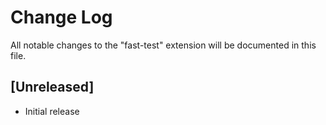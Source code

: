 # Change Log

All notable changes to the "fast-test" extension will be documented in this file.

## [Unreleased]

- Initial release